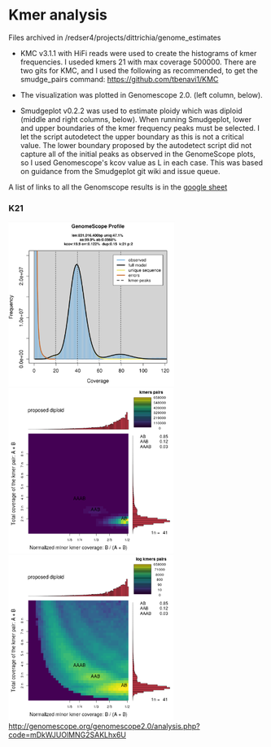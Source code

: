 # Kmer analysis

Files archived in /redser4/projects/dittrichia/genome_estimates  

* KMC v3.1.1 with HiFi reads were used to create the histograms of kmer frequencies.  I useded kmers 21 with max coverage 500000.  There are two gits for KMC, and I used the following as recommended, to get the smudge_pairs command: https://github.com/tbenavi1/KMC

* The visualization was plotted in Genomescope 2.0. (left column, below).

* Smudgeplot v0.2.2 was used to estimate ploidy which was diploid (middle and right columns, below).  When running Smudgeplot, lower and upper boundaries of the kmer frequency peaks must be selected.  I let the script autodetect the upper boundary as this is not a critical value.  The lower boundary proposed by the autodetect script did not capture all of the initial peaks as observed in the GenomeScope plots, so I used Genomescope's kcov value as L in each case. This was based on guidance from the Smudgeplot git wiki and issue queue.

A list of links to all the Genomscope results is in the [google sheet](https://docs.google.com/spreadsheets/d/10WpqEDbLMlsCtp8gftFsXScPKQhTrrIB8Kh8VTkQy2g/edit#gid=0)
### K21
<img src="https://github.com/slmcevoy/dittrichia-graveolens/blob/main/genome-size/dittrichia-genomescope-plot1.png" height="325"> <img src="https://github.com/slmcevoy/dittrichia-graveolens/blob/main/genome-size/smudgeplot_smudgeplot.png" height="325"> <img src="https://github.com/slmcevoy/dittrichia-graveolens/blob/main/genome-size/smudgeplot_smudgeplot_log10.png" height="325">
http://genomescope.org/genomescope2.0/analysis.php?code=mDkWJUOlMNG2SAKLhx6U
